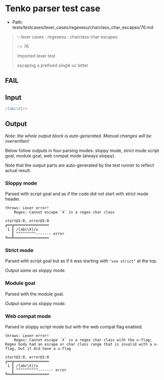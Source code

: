 # Tenko parser test case

- Path: tests/testcases/lexer_cases/regexesu/charclass_char_escapes/76.md

> :: lexer cases : regexesu : charclass char escapes
>
> ::> 76
>
> Imported lexer test
>
> escaping a prefixed single uc letter

## FAIL

## Input

`````js
/[abc\X]/u
`````

## Output

_Note: the whole output block is auto-generated. Manual changes will be overwritten!_

Below follow outputs in four parsing modes: sloppy mode, strict mode script goal, module goal, web compat mode (always sloppy).

Note that the output parts are auto-generated by the test runner to reflect actual result.

### Sloppy mode

Parsed with script goal and as if the code did not start with strict mode header.

`````
throws: Lexer error!
    Regex: Cannot escape `X` in a regex char class

start@1:0, error@1:0
╔══╦════════════════
 1 ║ /[abc\X]/u
   ║ ^^^^^^^^^------- error
╚══╩════════════════

`````

### Strict mode

Parsed with script goal but as if it was starting with `"use strict"` at the top.

_Output same as sloppy mode._

### Module goal

Parsed with the module goal.

_Output same as sloppy mode._

### Web compat mode

Parsed in sloppy script mode but with the web compat flag enabled.

`````
throws: Lexer error!
    Regex: Cannot escape `X` in a regex char class with the u-flag; Regex body had an escape or char class range that is invalid with a u-flag, but it did have a u-flag

start@1:0, error@1:0
╔══╦════════════════
 1 ║ /[abc\X]/u
   ║ ^^^^^^^^^^------- error
╚══╩════════════════

`````

